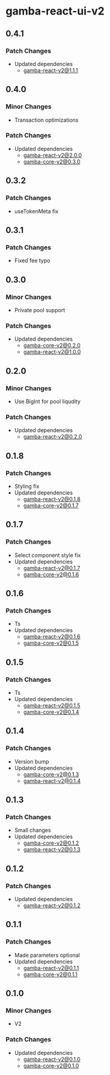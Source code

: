 # gamba-react-ui-v2

## 0.4.1

### Patch Changes

- Updated dependencies
  - gamba-react-v2@1.1.1

## 0.4.0

### Minor Changes

- Transaction optimizations

### Patch Changes

- Updated dependencies
  - gamba-react-v2@2.0.0
  - gamba-core-v2@0.3.0

## 0.3.2

### Patch Changes

- useTokenMeta fix

## 0.3.1

### Patch Changes

- Fixed fee typo

## 0.3.0

### Minor Changes

- Private pool support

### Patch Changes

- Updated dependencies
  - gamba-core-v2@0.2.0
  - gamba-react-v2@1.0.0

## 0.2.0

### Minor Changes

- Use BigInt for pool liqudity

### Patch Changes

- Updated dependencies
  - gamba-react-v2@0.2.0

## 0.1.8

### Patch Changes

- Styling fix
- Updated dependencies
  - gamba-react-v2@0.1.8
  - gamba-core-v2@0.1.7

## 0.1.7

### Patch Changes

- Select component style fix
- Updated dependencies
  - gamba-react-v2@0.1.7
  - gamba-core-v2@0.1.6

## 0.1.6

### Patch Changes

- Ts
- Updated dependencies
  - gamba-react-v2@0.1.6
  - gamba-core-v2@0.1.5

## 0.1.5

### Patch Changes

- Ts
- Updated dependencies
  - gamba-react-v2@0.1.5
  - gamba-core-v2@0.1.4

## 0.1.4

### Patch Changes

- Version bump
- Updated dependencies
  - gamba-core-v2@0.1.3
  - gamba-react-v2@0.1.4

## 0.1.3

### Patch Changes

- Small changes
- Updated dependencies
  - gamba-core-v2@0.1.2
  - gamba-react-v2@0.1.3

## 0.1.2

### Patch Changes

- Updated dependencies
  - gamba-react-v2@0.1.2

## 0.1.1

### Patch Changes

- Made parameters optional
- Updated dependencies
  - gamba-react-v2@0.1.1
  - gamba-core-v2@0.1.1

## 0.1.0

### Minor Changes

- V2

### Patch Changes

- Updated dependencies
  - gamba-react-v2@0.1.0
  - gamba-core-v2@0.1.0

